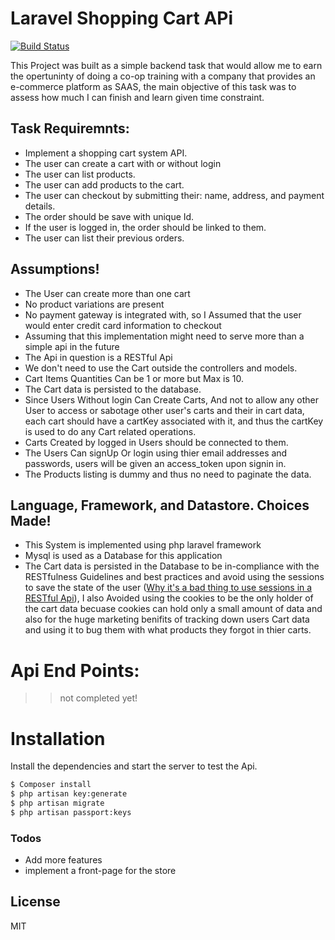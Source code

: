 # Laravel Shopping Cart APi

[![Build Status](https://travis-ci.org/imhmdb/Laravel-Shopping-Cart-Api.svg?branch=master)](https://github.com/imhmdb/Laravel-Shopping-Cart-Api)

This Project was built as a simple backend task that would allow me to earn the opertuninty of doing a co-op training with a company that provides an e-commerce platform as SAAS, the main objective of this task was to assess how much I can finish and learn given time constraint.

## Task Requiremnts:
  - Implement a shopping cart system API.
  - The user can create a cart with or without login
  - The user can list products.
  - The user can add products to the cart.
  - The user can checkout by submitting their: name, address, and payment details.
  - The order should be save with unique Id.
  - If the user is logged in, the order should be linked to them.
  - The user can list their previous orders.

## Assumptions!
  - The User can create more than one cart
  - No product variations are present
  - No payment gateway is integrated with, so I Assumed that the user would enter credit card information to checkout
  - Assuming that this implementation might need to serve more than a simple api in the future
  - The Api in question is a RESTful Api
  - We don't need to use the Cart outside the controllers and models.
  - Cart Items Quantities Can be 1 or more but Max is 10.
  - The Cart data is persisted to the database.
  - Since Users Without login Can Create Carts, And not to allow any other User to access or sabotage other user's carts and their in cart data, each cart should have a cartKey associated with it, and thus the cartKey is used to do any Cart related operations.
  - Carts Created by logged in Users should be connected to them.
  - The Users Can signUp Or login using thier email addresses and passwords, users will be given an access_token upon signin in.
  - The Products listing is dummy and thus no need to paginate the data.


## Language, Framework, and Datastore. Choices Made!
  - This System is implemented using php laravel framework
  - Mysql is used as a Database for this application
  - The Cart data is persisted in the Database to be in-compliance with the RESTfulness Guidelines and best practices and avoid using the sessions to save the state of the user ([Why it's a bad thing to use sessions in a RESTful Api](https://stackoverflow.com/a/20311981)), I also Avoided using the cookies to be the only holder of the cart data becuase cookies can hold only a small amount of data and also for the huge marketing benifits of tracking down users Cart data and using it to bug them with what products they forgot in thier carts.



# Api End Points:
>> not completed yet!

# Installation

Install the dependencies and start the server to test the Api.

```sh
$ Composer install
$ php artisan key:generate
$ php artisan migrate
$ php artisan passport:keys
```



### Todos

 - Add more features
 - implement a front-page for the store

License
----

MIT
